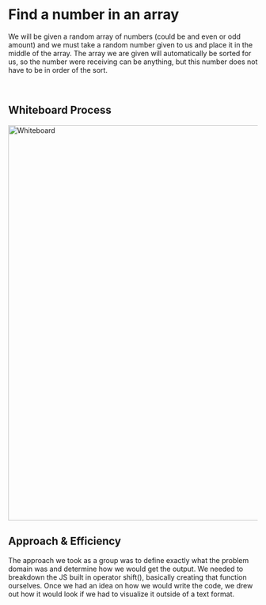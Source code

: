 # Find a number in an array
We will be given a random array of numbers (could be and even or odd amount) and we must take a random number given to us and place it in the middle of the array. The array we are given will automatically be sorted for us, so the number were receiving can be anything, but this number does not have to be in order of the sort.

<br>

## Whiteboard Process
<img src="array-insert-shift.png" alt="Whiteboard" height="800" width="800"/>

<br>

## Approach & Efficiency
The approach we took as a group was to define exactly what the problem domain was and determine how we would get the output. We needed to breakdown the JS built in operator shift(), basically creating that function ourselves. Once we had an idea on how we would write the code, we drew out how it would look if we had to visualize it outside of a text format.

